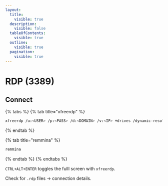 ```yaml
---
layout:
  title:
    visible: true
  description:
    visible: false
  tableOfContents:
    visible: true
  outline:
    visible: true
  pagination:
    visible: true
---
```


# RDP (3389)

## Connect

{% tabs %}
{% tab title="xfreerdp" %}
```bash
xfreerdp /u:<USER> /p:<PASS> /d:<DOMAIN> /v:<IP> +drives /dynamic-resolution /f
```
{% endtab %}

{% tab title="remmina" %}
```bash
remmina
```
{% endtab %}
{% endtabs %}

`CTRL+ALT+ENTER` toggles the fulll screen with `xfreerdp`.

Check for `.rdp` files -> connection details.
